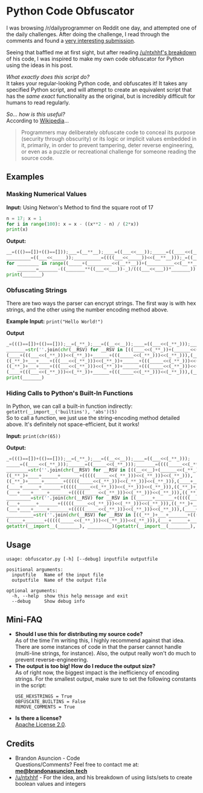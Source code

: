 # Python Code Obfuscator
I was browsing /r/dailyprogrammer on Reddit one day, and attempted one of the daily challenges. After doing the challenge, I read through the comments and found a [very interesting submission](https://www.reddit.com/r/dailyprogrammer/comments/2ao99p/7142014_challenge_171_easy_hex_to_8x8_bitmap/cixkjuu/).

Seeing that baffled me at first sight, but after reading [/u/ntxhhf's breakdown](https://www.reddit.com/r/dailyprogrammer/comments/2ao99p/7142014_challenge_171_easy_hex_to_8x8_bitmap/ciza4c9/) of his code, I was inspired to make my own code obfuscator for Python using the ideas in his post.

*What exactly does this script do?*  
It takes your regular-looking Python code, and obfuscates it! It takes any specified Python script, and will attempt to create an equivalent script that has the *same exact* functionality as the original, but is incredibly difficult for humans to read regularly.

*So... how is this useful?*  
According to [Wikipedia](https://en.wikipedia.org/wiki/Obfuscation_(software))...
> Programmers may deliberately obfuscate code to conceal its purpose (security through obscurity) or its logic or implicit values embedded in it, primarily, in order to prevent tampering, deter reverse engineering, or even as a puzzle or recreational challenge for someone reading the source code.

## Examples

### Masking Numerical Values

**Input:** Using Netwon's Method to find the square root of 17
```python
n = 17; x = 1
for i in range(100): x = x - ((x**2 - n) / (2*x))
print(x)
```
**Output:**
```python
__=((()==[])+(()==[]));___=(__**__);____=((___<<___));_____=((____<<(__**__)));______=((_____<<(__**__)));
_________=((___<<_____));__________=((((___<<_____))<<(__**__)));_=((__**__)+(______<<(__**__)));_______=(__**__)
for ________ in range((_____+(_________<<(__**__))+(__________<<(__**__)))):
    _______=_______-((_______**((___<<___))-_)/(((___<<___))*_______))
print(_______)
```

### Obfuscating Strings
There are two ways the parser can encrypt strings. The first way is with hex strings, and the other using the number encoding method above.

**Example Input:** `print("Hello World!")`

**Output**
```python
_=((()==[])+(()==[]));__=(_**_);___=((__<<__));____=((___<<(_**_)));_____=((__<<____));______=((_____<<(_**_)));
_______=str(''.join(chr(__RSV) for __RSV in [((____<<(_**_))+(______<<(_**_))),((_**_)+____+______+(((_____<<(_**_)))<<(_**_))),
(____+(((___<<(_**_)))<<(_**_))+______+(((_____<<(_**_)))<<(_**_))),(____+(((___<<(_**_)))<<(_**_))+______+(((_____<<(_**_)))<<(_**_))),
((_**_)+___+____+(((___<<(_**_)))<<(_**_))+______+(((_____<<(_**_)))<<(_**_))),((_____<<(_**_))),((_**_)+___+____+_____+(((_____<<(_**_)))<<(_**_))),
((_**_)+___+____+(((___<<(_**_)))<<(_**_))+______+(((_____<<(_**_)))<<(_**_))),(___+_____+______+(((_____<<(_**_)))<<(_**_))),
(____+(((___<<(_**_)))<<(_**_))+______+(((_____<<(_**_)))<<(_**_))),(____+______+(((_____<<(_**_)))<<(_**_))),((_**_)+______)]))
print(_______)
```

### Hiding Calls to Python's Built-In Functions
In Python, we can call a built-in function indirectly: `getattr(__import__('builtins'), 'abs')(5)`  
So to call a function, we just use the string-encoding method detailed above. It's definitely not space-efficient, but it works!

**Input:** `print(chr(65))`  

**Output:**
```python
_=((()==[])+(()==[]));__=(_**_);___=((__<<__));____=((___<<(_**_)));
_____=((____<<(_**_)));______=((_____<<(_**_)));_______=((((_____<<(_**_)))<<(_**_)));
________=str(''.join(chr(__RSV) for __RSV in [((__<<__)+(______<<(_**_))+(_______<<(_**_))),
((_**_)+____+______+_______+(((((_____<<(_**_)))<<(_**_)))<<(_**_))),
((_**_)+_____+_______+(((((_____<<(_**_)))<<(_**_)))<<(_**_))),(____+_____+_______+(((((_____<<(_**_)))<<(_**_)))<<(_**_))),
(____+______+_______+(((((_____<<(_**_)))<<(_**_)))<<(_**_))),((_**_)+_____+_______+(((((_____<<(_**_)))<<(_**_)))<<(_**_))),
(___+____+_____+_______+(((((_____<<(_**_)))<<(_**_)))<<(_**_))),((_**_)+___+______+_______+(((((_____<<(_**_)))<<(_**_)))<<(_**_)))]));
_________=str(''.join(chr(__RSV) for __RSV in [(______+_______+(((((_____<<(_**_)))<<(_**_)))<<(_**_))),
(___+______+_______+(((((_____<<(_**_)))<<(_**_)))<<(_**_))),((_**_)+_____+_______+(((((_____<<(_**_)))<<(_**_)))<<(_**_))),
(___+____+_____+_______+(((((_____<<(_**_)))<<(_**_)))<<(_**_))),(____+______+_______+(((((_____<<(_**_)))<<(_**_)))<<(_**_)))]));
__________=str(''.join(chr(__RSV) for __RSV in [((_**_)+___+_______+(((((_____<<(_**_)))<<(_**_)))<<(_**_))),
(_____+_______+(((((_____<<(_**_)))<<(_**_)))<<(_**_))),(___+______+_______+(((((_____<<(_**_)))<<(_**_)))<<(_**_)))]))
getattr(__import__(________), _________)(getattr(__import__(________), __________)(((_**_)+(((((_____<<(_**_)))<<(_**_)))<<(_**_)))))
```

## Usage
```
usage: obfuscator.py [-h] [--debug] inputfile outputfile

positional arguments:
  inputfile   Name of the input file
  outputfile  Name of the output file

optional arguments:
  -h, --help  show this help message and exit
  --debug     Show debug info
 ```

## Mini-FAQ
* **Should I use this for distributing my source code?**  
As of the time I'm writing this, I highly recommend against that idea. There are some instances of code in that the parser cannot handle (multi-line strings, for instance). Also, the output really won't do much to prevent reverse-engineering.
* **The output is too big! How do I reduce the output size?**  
As of right now, the biggest impact is the inefficiency of encoding strings. For the smallest output, make sure to set the following constants in the script:
   ```
   USE_HEXSTRINGS = True
   OBFUSCATE_BUILTINS = False
   REMOVE_COMMENTS = True
   ```
* **Is there a license?**  
[Apache License 2.0](https://choosealicense.com/licenses/apache-2.0/).

## Credits
* Brandon Asuncion - Code  
    Questions/Comments? Feel free to contact me at: **me@brandonasuncion.tech**
* [/u/ntxhhf](https://www.reddit.com/r/dailyprogrammer/comments/2ao99p/7142014_challenge_171_easy_hex_to_8x8_bitmap/ciza4c9/) - For the idea, and his breakdown of using lists/sets to create boolean values and integers
